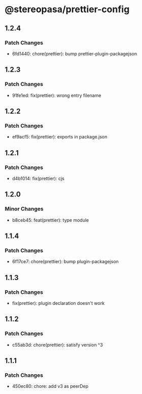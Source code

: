 # @stereopasa/prettier-config

## 1.2.4

### Patch Changes

- 6fd1440: chore(prettier): bump prettier-plugin-packagejson

## 1.2.3

### Patch Changes

- 91fe1ed: fix(prettier): wrong entry filename

## 1.2.2

### Patch Changes

- ef9acf5: fix(prettier): exports in package.json

## 1.2.1

### Patch Changes

- d4b1014: fix(prettier): cjs

## 1.2.0

### Minor Changes

- b8ceb45: feat(prettier): type module

## 1.1.4

### Patch Changes

- 6f17ce7: chore(prettier): bump plugin-packagejson

## 1.1.3

### Patch Changes

- fix(prettier): plugin declaration doesn't work

## 1.1.2

### Patch Changes

- c55ab3d: chore(prettier): satisfy version ^3

## 1.1.1

### Patch Changes

- 450ec80: chore: add v3 as peerDep
